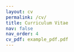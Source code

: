 ```yaml
---
layout: cv
permalink: /cv/
title: Curriculum Vitae
nav: false
nav_order: 4
cv_pdf: example_pdf.pdf
---
```

